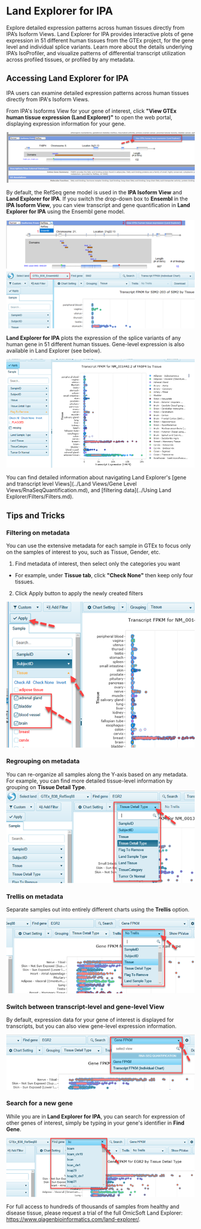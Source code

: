 # Land Explorer for IPA

Explore detailed expression patterns across human tissues directly from IPA’s Isoform Views. Land Explorer for IPA provides interactive plots of gene expression in 51 different human tissues from the GTEx project, for the gene level and individual splice variants. Learn more about the details underlying IPA’s IsoProfiler, and visualize patterns of differential transcript utilization across profiled tissues, or profiled by any metadata.

## Accessing Land Explorer for IPA

IPA users can examine detailed expression patterns across human tissues directly from IPA's Isoform Views.

From IPA's Isoforms View for your gene of interest, click **"View GTEx human tissue expression (Land Explorer)"** to open the web portal, displaying expression information for your gene.

![image_Isoforms2GTEx](../images/Isoforms2GTEx.png)

By default, the RefSeq gene model is used in the **IPA Isoform View** and **Land Explorer for IPA**. If you switch the drop-down box to **Ensembl** in the **IPA Isoform View**, you can view transcript and gene quantification in **Land Explorer for IPA** using the Ensembl gene model.

![image_LandExplorer_SwitchToEnsembl](../images/LandExplorer_SwitchToEnsembl.png)

**Land Explorer for IPA** plots the expression of the splice variants of any human gene in 51 different human tissues. Gene-level expression is also available in Land Explorer (see below).

![image_ipa_in_landexplorer](../images/Ipa_in_landexplorer.png)

You can find detailed information about navigating Land Explorer's [gene and transcript level Views](../Land Views/Gene Level Views/RnaSeqQuantification.md),
and [filtering data](../Using Land Explorer/Filters/Filters.md).

## Tips and Tricks

###	Filtering on metadata

You can use the extensive metadata for each sample in GTEx to focus only on the samples of interest to you, such as Tissue, Gender, etc.

 1.	Find metadata of interest, then select only the categories you want
 * For example, under **Tissue tab**, click **"Check None"** then keep only four tissues.
 2.  Click Apply button to apply the newly created filters

![image_ApplyFilters_IPA_png](../images/ApplyFilters_IPA.png)

### Regrouping on metadata
You can re-organize all samples along the Y-axis based on any metadata. For example, you can find more detailed tissue-level information by grouping on **Tissue Detail Type**. 
 ![image_IPA_regroup_png](../images/IPA_regroup.png)

###	Trellis on metadata
Separate samples out into entirely different charts using the **Trellis** option.

 ![image_IPA_trellis_png](../images/IPA_trellis.png)

### Switch between transcript-level and gene-level View
By default, expression data for your gene of interest is displayed for transcripts, but you can also view gene-level expression information.

 ![image_IPA_switch_Gene_transcript_png](../images/IPA_switch_Gene_transcript.png)

###	Search for a new gene
While you are in **Land Explorer for IPA**, you can search for expression of other genes of interest, simply be typing in your gene's identifier in **Find Gene**.

 ![image_IPA_search_new_gene_png](../images/IPA_search_new_gene.png)

For full access to hundreds of thousands of samples from healthy and disease tissue, please request a trial of the full OmicSoft Land Explorer: https://www.qiagenbioinformatics.com/land-explorer/.
